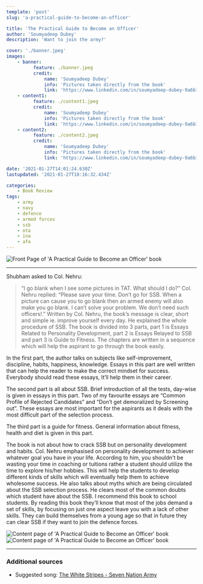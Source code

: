 ```yaml
---
template: 'post'
slug: 'a-practical-guide-to-become-an-officer'

title: 'The Practical Guide to Become an Officer'
author: 'Soumyadeep Dubey'
description: 'Want to join the army?'

cover: './banner.jpeg'
images:
    - banner:
          feature: ./banner.jpeg
          credit:
              name: 'Soumyadeep Dubey'
              info: 'Pictures taken directly from the book'
              link: 'https://www.linkedin.com/in/soumyadeep-dubey-9a6b16163'
    - content1:
          feature: ./content1.jpeg
          credit:
              name: 'Soumyadeep Dubey'
              info: 'Pictures taken directly from the book'
              link: 'https://www.linkedin.com/in/soumyadeep-dubey-9a6b16163'
    - content2:
          feature: ./content2.jpeg
          credit:
              name: 'Soumyadeep Dubey'
              info: 'Pictures taken directly from the book'
              link: 'https://www.linkedin.com/in/soumyadeep-dubey-9a6b16163'

date: '2021-01-27T14:01:24.630Z'
lastupdated: '2021-01-27T18:16:32.434Z'

categories:
    - Book Review
tags:
    - army
    - navy
    - defence
    - armed forces
    - ssb
    - ota
    - ina
    - afa
---
```


![Front Page of 'A Practical Guide to Become an Officer' book](./banner.jpeg)

---

Shubham asked to Col. Nehru:

> “I go blank when I see some pictures in TAT. What should I do?”
> Col. Nehru replied:
> “Please save your time. Don’t go for SSB. When a picture can cause you to go blank then an armed enemy will also make you go blank. I can’t solve your problem. We don’t need such officers!.”
> Written by Col. Nehru, the book’s message is clear, short and simple ie. improve yourself every day. He explained the whole procedure of SSB. The book is divided into 3 parts, part 1 is Essays Related to Personality Development, part 2 is Essays Relayed to SSB and part 3 is Guide to Fitness. The chapters are written in a sequence which will help the aspirant to go through the book easily.

In the first part, the author talks on subjects like self-improvement, discipline, habits, happiness, knowledge. Essays in this part are well written that can help the reader to make the correct mindset for success. Everybody should read these essays, It’ll help them in their career.

The second part is all about SSB. Brief introduction of all the tests, day-wise is given in essays in this part. Two of my favourite essays are “Common Profile of Rejected Candidates” and “Don’t get demoralized by Screening out”. These essays are most important for the aspirants as it deals with the most difficult part of the selection process.

The third part is a guide for fitness. General information about fitness, health and diet is given in this part.

The book is not about how to crack SSB but on personality development and habits. Col. Nehru emphasised on personality development to achiever whatever goal you have in your life. According to him, you shouldn't be wasting your time in coaching or tuitions rather a student should utilize the time to explore his/her hobbies. This will help the students to develop different kinds of skills which will eventually help them to achieve wholesome success. He also talks about myths which are being circulated about the SSB selection process. He clears most of the common doubts which student have about the SSB.
I recommend this book to school students. By reading this book they’ll know that most of the jobs demand a set of skills, by focusing on just one aspect leave you with a lack of other skills. They can build themselves from a young age so that in future they can clear SSB if they want to join the defence forces.

![Content page of 'A Practical Guide to Become an Officer' book](./content1.jpeg)
![Content page of 'A Practical Guide to Become an Officer' book](./content2.jpeg)

---

### Additional sources

-   Suggested song: [The White Stripes - Seven Nation Army](https://youtu.be/RDuzszjrdcc)
